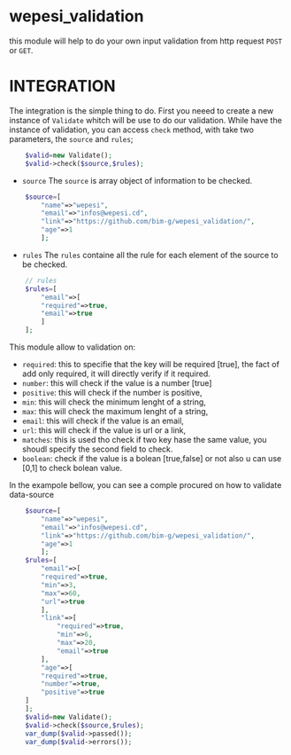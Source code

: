 # wepesi_validation
this module will help to do your own input validation from http request `POST` or `GET`.

# INTEGRATION
The integration is the simple thing to do.
First you neeed to create a new instance of `Validate` whitch will be use to do our validation.
While have the instance of validation, you can access `check` method, with take two parameters, the `source` and `rules`;
```php
    $valid=new Validate();
    $valid->check($source,$rules);
```
* `source` 
    The `source` is array object of information to be checked.
```php
    $source=[
        "name"=>"wepesi",
        "email"=>"infos@wepesi.cd",
        "link"=>"https://github.com/bim-g/wepesi_validation/",
        "age"=>1
        ];
```
* `rules` 
    The `rules` containe all the rule for each element of the source to be checked.

```php
    // rules 
    $rules=[
        "email"=>[
        "required"=>true,
        "email"=>true
        ]        
    ];
```
This module allow to validation on:
- `required`: this to specifie that the key will be required [true], the fact of add only required, it will directly verify if it required.
- `number`: this will check if the value is a number [true]
- `positive`: this will check if the number is positive,
- `min`: this will check the minimum lenght of a string,
- `max`: this will check the maximum lenght of a string,
- `email`: this will check if the value is an email,
- `url`: this will check if the value is url or a link,
- `matches`: this is used tho check if two key hase the same value, you shoudl specify the second field to check.
- `boolean`: check if the value is a bolean [true,false] or not also u can use [0,1] to check bolean value.

In the exampole bellow, you can see a comple procured on how to validate data-source

```php
    $source=[
        "name"=>"wepesi",
        "email"=>"infos@wepesi.cd",
        "link"=>"https://github.com/bim-g/wepesi_validation/",
        "age"=>1
        ];
    $rules=[
        "email"=>[
        "required"=>true,
        "min"=>3,
        "max"=>60,
        "url"=>true
        ],
        "link"=>[
            "required"=>true,
            "min"=>6,
            "max"=>20,
            "email"=>true
        ],
        "age"=>[
        "required"=>true,
        "number"=>true,
        "positive"=>true
    ]
    ];
    $valid=new Validate();
    $valid->check($source,$rules);
    var_dump($valid->passed());
    var_dump($valid->errors());
```